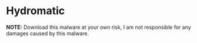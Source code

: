 # Hydromatic
**NOTE:** Download this malware at your own risk, I am not responsible for any damages caused by this malware.
